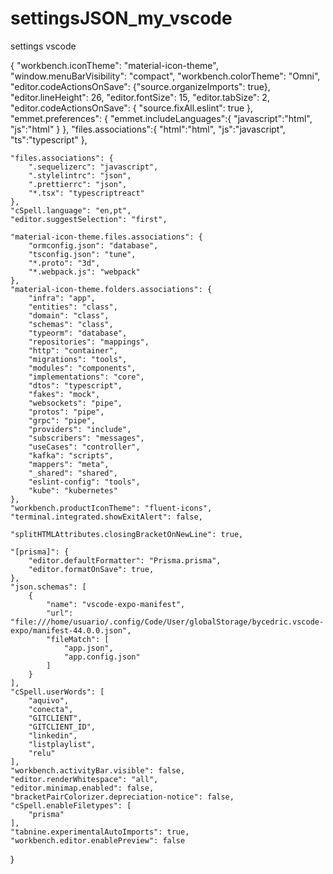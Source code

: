 # settingsJSON_my_vscode
settings vscode 


{
    "workbench.iconTheme": "material-icon-theme",
    "window.menuBarVisibility": "compact",
    "workbench.colorTheme": "Omni",
    "editor.codeActionsOnSave": {"source.organizeImports": true},
    "editor.lineHeight": 26,
    "editor.fontSize": 15,
    "editor.tabSize": 2,
    "editor.codeActionsOnSave": {
        "source.fixAll.eslint": true
    },
    "emmet.preferences": {
        "emmet.includeLanguages":{
            "javascript":"html",
            "js":"html"
        }
    },
    "files.associations":{
        "html":"html",
        "js":"javascript",
        "ts":"typescript"
    },

    "files.associations": {
        ".sequelizerc": "javascript",
        ".stylelintrc": "json",
        ".prettierrc": "json",
        "*.tsx": "typescriptreact"
    },
    "cSpell.language": "en,pt",
    "editor.suggestSelection": "first",

    "material-icon-theme.files.associations": {
        "ormconfig.json": "database",
        "tsconfig.json": "tune",
        "*.proto": "3d",
        "*.webpack.js": "webpack"
    },
    "material-icon-theme.folders.associations": {
        "infra": "app",
        "entities": "class",
        "domain": "class",
        "schemas": "class",
        "typeorm": "database",
        "repositories": "mappings",
        "http": "container",
        "migrations": "tools",
        "modules": "components",
        "implementations": "core",
        "dtos": "typescript",
        "fakes": "mock",
        "websockets": "pipe",
        "protos": "pipe",
        "grpc": "pipe",
        "providers": "include",
        "subscribers": "messages",
        "useCases": "controller",
        "kafka": "scripts",
        "mappers": "meta",
        "_shared": "shared",
        "eslint-config": "tools",
        "kube": "kubernetes"
    },
    "workbench.productIconTheme": "fluent-icons",
    "terminal.integrated.showExitAlert": false,

    "splitHTMLAttributes.closingBracketOnNewLine": true,

    "[prisma]": {
        "editor.defaultFormatter": "Prisma.prisma",
        "editor.formatOnSave": true,
    },
    "json.schemas": [
        {
            "name": "vscode-expo-manifest",
            "url": "file:///home/usuario/.config/Code/User/globalStorage/bycedric.vscode-expo/manifest-44.0.0.json",
            "fileMatch": [
                "app.json",
                "app.config.json"
            ]
        }
    ],
    "cSpell.userWords": [
        "aquivo",
        "conecta",
        "GITCLIENT",
        "GITCLIENT_ID",
        "linkedin",
        "listplaylist",
        "relu"
    ],
    "workbench.activityBar.visible": false,
    "editor.renderWhitespace": "all",
    "editor.minimap.enabled": false,
    "bracketPairColorizer.depreciation-notice": false,
    "cSpell.enableFiletypes": [
        "prisma"
    ],
    "tabnine.experimentalAutoImports": true,
    "workbench.editor.enablePreview": false
}
